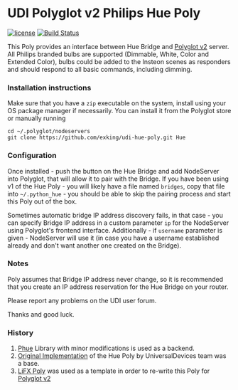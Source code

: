 # UDI Polyglot v2 Philips Hue Poly 

[![license](https://img.shields.io/github/license/mashape/apistatus.svg)](https://github.com/exking/udi-hue-poly/blob/master/LICENSE)
[![Build Status](https://travis-ci.org/exking/udi-hue-poly.svg?branch=master)](https://travis-ci.org/exking/udi-hue-poly)

This Poly provides an interface between Hue Bridge and [Polyglot v2](https://github.com/UniversalDevicesInc/polyglot-v2) server.
All Philips branded bulbs are supported (Dimmable, White, Color and Extended Color),
bulbs could be added to the Insteon scenes as responders and should respond to all basic commands, including dimming.

### Installation instructions
Make sure that you have a `zip` executable on the system, install using your OS package manager if necessarily.
You can install it from the Polyglot store or manually running
```
cd ~/.polyglot/nodeservers
git clone https://github.com/exking/udi-hue-poly.git Hue
```

### Configuration

Once installed - push the button on the Hue Bridge and add NodeServer into Polyglot, that will allow it to pair with the Bridge.
If you have been using v1 of the Hue Poly - you will likely have a file named `bridges`, copy that file into `~/.python_hue` - you should be able to skip the pairing process and start this Poly out of the box.

Sometimes automatic bridge IP address discovery fails, in that case - you can specify Bridge IP address in a custom parameter `ip` for the NodeServer using Polyglot's frontend interface. Additionally - if `username` parameter is given - NodeServer will use it (in case you have a username established already and don't want another one created on the Bridge).

### Notes

Poly assumes that Bridge IP address never change, so it is recommended that you create an IP address reservation for the Hue Bridge on your router.

Please report any problems on the UDI user forum.

Thanks and good luck.

### History
1. [Phue](https://github.com/studioimaginaire/phue) Library with minor modifications is used as a backend.
2. [Original Implementation](https://github.com/UniversalDevicesInc/Polyglot) of the Hue Poly by UniversalDevices team was a base.
3. [LiFX Poly](https://github.com/Einstein42/udi-lifx-poly) was used as a template in order to re-write this Poly for [Polyglot v2](https://github.com/UniversalDevicesInc/polyglot-v2)
